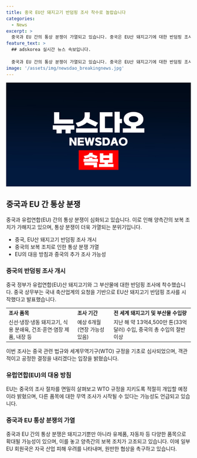 ```yaml
---
title: 중국 EU산 돼지고기 반덤핑 조사 착수로 놀랍습니다
categories:
  - News
excerpt: >
  중국과 EU 간의 통상 분쟁이 가열되고 있습니다. 중국은 EU산 돼지고기에 대한 반덤핑 조사를 시작했고, EU도 적절히 개입할 수 있다고 밝혔습니다. 이는 이전에 EU가 중국산 전기차 관세를 인상한 것에 대한 보복 조치로 보입니다. 두 나라 간의 분쟁이 더욱 심화될 수 있으며, 유제품이나 자동차 등 다른 품목에 대한 무역 조사도 예상됩니다. 하지만 일부 EU 회원국은 자국 산업에 대한 피해 우려를 나타내며 원만한 협상을 촉구하고 있습니다.
feature_text: >
  ## adskorea 실시간 뉴스 속보입니다.

  중국과 EU 간의 통상 분쟁이 가열되고 있습니다. 중국은 EU산 돼지고기에 대한 반덤핑 조사를 시작했고, EU도 적절히 개입할 수 있다고 밝혔습니다. 이는 이전에 EU가 중국산 전기차 관세를 인상한 것에 대한 보복 조치로 보입니다. 두 나라 간의 분쟁이 더욱 심화될 수 있으며, 유제품이나 자동차 등 다른 품목에 대한 무역 조사도 예상됩니다. 하지만 일부 EU 회원국은 자국 산업에 대한 피해 우려를 나타내며 원만한 협상을 촉구하고 있습니다.
image: '/assets/img/newsdao_breakingnews.jpg'
---
```


<p><img src="/assets/img/newsdao_breakingnews.jpg" alt="adskorea 속보" /></p>

<h2 data-ke-size="size26">중국과 EU 간 통상 분쟁</h2>

<p data-ke-size="size16">중국과 유럽연합(EU) 간의 통상 분쟁이 심화되고 있습니다. 이로 인해 양측간의 보복 조치가 가해지고 있으며, 통상 분쟁이 더욱 가열되는 분위기입니다.</p>

<ul>
  <li>중국, EU산 돼지고기 반덤핑 조사 개시</li>
  <li>중국의 보복 조치로 인한 통상 분쟁 가열</li>
  <li>EU의 대응 방침과 중국의 추가 조사 가능성</li>
</ul>

<h3>중국의 반덤핑 조사 개시</h3>

<p data-ke-size="size16">중국 정부가 유럽연합(EU)산 돼지고기와 그 부산물에 대한 반덤핑 조사에 착수했습니다. 중국 상무부는 국내 축산업계의 요청을 기반으로 EU산 돼지고기 반덤핑 조사를 시작했다고 발표했습니다.</p>

<table>
  <tr>
    <td><b>조사 품목</b></td>
    <td><b>조사 기간</b></td>
    <td><b>전 세계 돼지고기 및 부산물 수입량</b></td>
  </tr>
  <tr>
    <td>신선·냉장·냉동 돼지고기, 식용 분쇄육, 건조·훈연·염장 제품, 내장 등</td>
    <td>예상 6개월 (연장 가능성 있음)</td>
    <td>지난 해 약 13억4,500만 톤(33억 달러) 수입, 중국의 총 수입의 절반 이상</td>
  </tr>
</table>

<p data-ke-size="size16">이번 조사는 중국 관련 법규와 세계무역기구(WTO) 규정을 기초로 심사되었으며, 객관적이고 공정한 결정을 내리겠다는 입장을 밝혔습니다.</p>

<h3>유럽연합(EU)의 대응 방침</h3>

<p data-ke-size="size16">EU는 중국의 조사 절차를 면밀히 살펴보고 WTO 규정을 지키도록 적절히 개입할 예정이라 밝혔으며, 다른 품목에 대한 무역 조사가 시작될 수 있다는 가능성도 언급되고 있습니다.</p>

<h3>중국과 EU 통상 분쟁의 가열</h3>

<p data-ke-size="size16">중국과 EU 간의 통상 분쟁은 돼지고기뿐만 아니라 유제품, 자동차 등 다양한 품목으로 확대될 가능성이 있으며, 이를 놓고 양측간의 보복 조치가 고조되고 있습니다. 이에 일부 EU 회원국은 자국 산업 피해 우려를 나타내며, 원만한 협상을 촉구하고 있습니다.</p>

